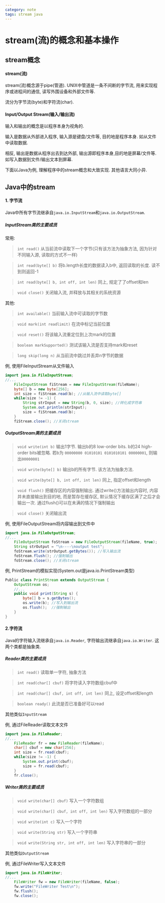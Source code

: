 ```yaml
---
category: note
tags: stream java
---
```

# stream(流)的概念和基本操作
## stream概念
#### stream(流)
stream(流)概念源于pipe(管道). UNIX中管道是一条不间断的字节流, 用来实现程序或进程间的通信, 读写外围设备和外部文件等.

流分为字节流(byte)和字符流(char).

#### Input/Output Stream(输入/输出流)
输入和输出的概念是以程序本身为视角的.

输入是数据从外部进入程序, 输入源是键盘/文件等, 目的地是程序本身. 如从文件中读取数据.

相反, 输出是数据从程序出去到达外部, 输出源即程序本身,目的地是屏幕/文件等. 如写入数据到文件/输出文本到屏幕.

下面以Java为例, 理解程序中的stream概念和大致实现. 其他语言大同小异.

## Java中的stream
#### 1. 字节流

Java中所有字节流继承自`java.io.InputStream`和`java.io.OutputStream`.

##### InputStream类的主要成员

常用:

>`int read()` 从当前流中读取下一个字节(只有该方法为抽象方法, 因为针对不同输入源, 读取的方式不一样)

>`int read(byte[] b)` 将b.length长度的数据读入b中, 返回读取的长度. 读不到则返回-1

>`int read(byte[] b, int off, int len)` 同上, 规定了了offset和len

>`void close()` 关闭输入流, 并释放与其相关的系统资源


其他:
>`int available()` 当前输入流中可读取的字节数

>`void mark(int readlimit)` 在流中标记当前位置

>`void reset()` 将该输入流重定位到上次mark的位置

>`boolean markSupported()` 测试该输入流是否支持mark和reset

>`long skip(long n)` 从当前流中跳过并丢弃n字节的数据

例, 使用FileInputStream从文件输入
```Java
import java.io.FileInputStream;
//...
	FileInputStream fiStream = new FileInputStream(fileName);
	byte[] b = new byte[256];		
	int size = fiStream.read(b); //从输入流中读取byte[]
	while(size != -1) {
		String strInput = new String(b, 0, size); //转化成字符串
		System.out.println(strInput); 
		size = fiStream.read(b);
	}
	fiStream.close(); //关闭stream
```

##### OutputStream类的主要成员

>`void write(int b)` 输出1字节. 输出b的8 low-order bits. b的24 high-order bits被忽略. 若b为 `00000000 01010101 0101010101 00000001`, 则输出`00000001`

>`void write(byte[] b)` 输出b的所有字节. 该方法为抽象方法.

>`void write(byte[] b, int off, int len)` 同上, 指定offset和length

>`void flush()` 把缓存区的内容强制输出. 通过write()方法输出内容时, 内容并未直接输出到目的地, 而是暂存在缓存区, 默认情况下缓存区满了之后才会输出一次. 通过flush()可以在未满的情况下强制输出

>`void close()` 关闭输出流

例, 使用FileOutputStream将内容输出到文件中
```Java
import java.io.FileOutputStream;
//...
	FileOutputStream foStream = new FileOutputStream(fileName, true);
	String strOutput = "\n----\noutput test";
	foStream.write(strOutput.getBytes()); //写入输出流
	foStream.flush(); //强制输出
	foStream.close(); //关闭stream
```
例, PrintStream的模拟实现(System.out是java.io.PrintStream类型)
```Java
Public class PrintStream extends OutputStream {
    OutputStream os;
    //...
    public void print(String s) {
        byte[] b = s.getBytes();
        os.write(b); //写入到输出流
        os.flush();  //强制输出
    }
}
``` 

#### 2.字符流

Java的字符输入流继承自`java.io.Reader`, 字符输出流继承自`java.io.Writer`. 这两个类都是抽象类.

##### Reader类的主要成员
>`int read()` 读取单一字符, 抽象方法

>`int read(char[] cbuf)` 将字符读入字符数组cbuf中

>`int read(char[] cbuf, int off, int len)` 同上, 设定offset和length

>`boolean ready()` 此流是否已准备好可以read

其他类似`InputStream`

例, 通过FileReader读取文本文件
```Java
import java.io.FileReader;
//...
    FileReader fr = new FileReader(fileName);
	char[] cbuf = new char[256]; 
	int size = fr.read(cbuf);
	while(size != -1) {
		System.out.print(cbuf);
		size = fr.read(cbuf);
	}
	fr.close();
```

##### Writer类的主要成员
>`void write(char[] cbuf)` 写入一个字符数组

>`void write(char[] cbuf, int off, int len)` 写入字符数组的一部分

>`void write(int c)` 写入一个字符

>`void write(String str)` 写入一个字符串

>`void write(String str, int off, int len)` 写入字符串的一部分

其他类似`OutputStream`

例, 通过FileWriter写入文本文件
```Java
import java.io.FileWriter;
//...
	FileWriter fw = new FileWriter(fileName, false);
	fw.write("FileWriter Test\n");
	fw.flush();
	fw.close();
```
